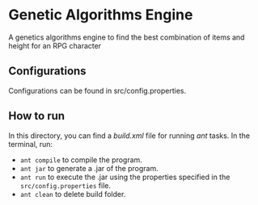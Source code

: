 # Genetic Algorithms Engine

A genetics algorithms engine to find the best combination of items and height for an RPG character

## Configurations

Configurations can be found in src/config.properties.

## How to run

In this directory, you can find a *build.xml* file for running *ant* tasks. In the terminal, run:
* `ant compile` to compile the program.
* `ant jar` to generate a .jar of the program.
* `ant run` to execute the .jar using the properties specified in the `src/config.properties` file.
* `ant clean` to delete build folder.